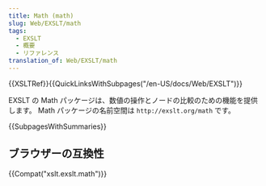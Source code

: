 ```yaml
---
title: Math (math)
slug: Web/EXSLT/math
tags:
  - EXSLT
  - 概要
  - リファレンス
translation_of: Web/EXSLT/math
---
```

{{XSLTRef}}{{QuickLinksWithSubpages("/en-US/docs/Web/EXSLT")}}

EXSLT の Math パッケージは、数値の操作とノードの比較のための機能を提供します。 Math パッケージの名前空間は `http://exslt.org/math` です。

{{SubpagesWithSummaries}}

## ブラウザーの互換性

{{Compat("xslt.exslt.math")}}
